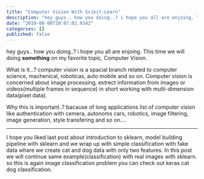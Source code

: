 ```yaml
---
title: "Computer Vision With Scikit-Learn"
description: "hey guys.. how you doing..? i hope you all are enjoing. This time we will doing something on my favorite topic, Computer Vision."
date: "2019-08-08T20:07:02.934Z"
categories: []
published: false
---
```


hey guys.. how you doing..? i hope you all are enjoing. This time we will doing **something** on my favorite topic, Computer Vision. 

What is it…? computer vision is a spacial branch related to computer science, machenical, roboticas, auto mobile and so on. Computer vision is concerned about image processing, extrect information from images or videos(multiple frames in sequence) in short working with multi-dimension data(pixel data).

Why this is important..? bacause of long applications list of computer vision like authentication with cemera, autonoms cars, robotics, image filtering, image generation, style transfering and so on….

---

I hope you liked last post about introduction to sklearn, model building pipeline with sklearn and we wrap up with simple classification with fake data whare we create cat and dog data with only two features. In this post we will continue same example(classification) with real images with sklearn. so this is again image classification problem you can check out keras cat dog classification.
